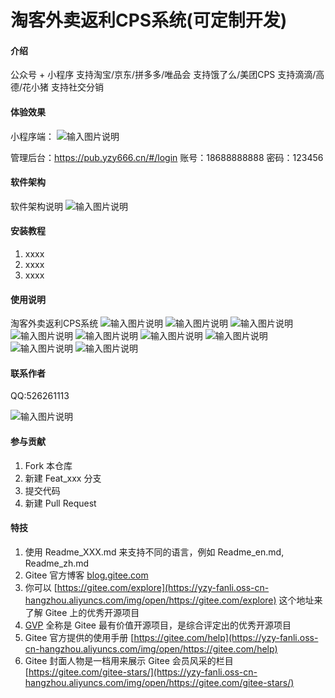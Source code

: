 # 淘客外卖返利CPS系统(可定制开发)

#### 介绍
公众号 + 小程序 
支持淘宝/京东/拼多多/唯品会
支持饿了么/美团CPS
支持滴滴/高德/花小猪
支持社交分销

#### 体验效果
小程序端：
![输入图片说明](https://yzy-fanli.oss-cn-hangzhou.aliyuncs.com/img/open/gh_2c7844ed93f1_258.jpg)

管理后台：https://pub.yzy666.cn/#/login
账号：18688888888
密码：123456

#### 软件架构
软件架构说明
![输入图片说明](https://yzy-fanli.oss-cn-hangzhou.aliyuncs.com/img/open/image.png)

#### 安装教程

1.  xxxx
2.  xxxx
3.  xxxx

#### 使用说明
淘客外卖返利CPS系统
![输入图片说明](https://yzy-fanli.oss-cn-hangzhou.aliyuncs.com/img/open/%E5%BE%AE%E4%BF%A1%E5%9B%BE%E7%89%87_20220114104332.jpg)
![输入图片说明](https://yzy-fanli.oss-cn-hangzhou.aliyuncs.com/img/open/%E5%BE%AE%E4%BF%A1%E5%9B%BE%E7%89%87_20220114104859.jpg)
![输入图片说明](https://yzy-fanli.oss-cn-hangzhou.aliyuncs.com/img/open/%E5%BE%AE%E4%BF%A1%E5%9B%BE%E7%89%87_20220114104316.jpg)
![输入图片说明](https://yzy-fanli.oss-cn-hangzhou.aliyuncs.com/img/open/%E5%BE%AE%E4%BF%A1%E5%9B%BE%E7%89%87_20220114104336.jpg)
![输入图片说明](https://yzy-fanli.oss-cn-hangzhou.aliyuncs.com/img/open/%E5%BE%AE%E4%BF%A1%E5%9B%BE%E7%89%87_20220114104339.jpg)
![输入图片说明](https://yzy-fanli.oss-cn-hangzhou.aliyuncs.com/img/open/%E5%BE%AE%E4%BF%A1%E5%9B%BE%E7%89%87_20220114104342.jpg)
![输入图片说明](https://yzy-fanli.oss-cn-hangzhou.aliyuncs.com/img/open/%E5%BE%AE%E4%BF%A1%E5%9B%BE%E7%89%87_20220114104345.jpg)
![输入图片说明](https://yzy-fanli.oss-cn-hangzhou.aliyuncs.com/img/open/%E5%BE%AE%E4%BF%A1%E5%9B%BE%E7%89%87_20220114104348.jpg)
![输入图片说明](https://yzy-fanli.oss-cn-hangzhou.aliyuncs.com/img/open/%E5%BE%AE%E4%BF%A1%E5%9B%BE%E7%89%87_20220114104352.jpg)

#### 联系作者

QQ:526261113

![输入图片说明](https://yzy-fanli.oss-cn-hangzhou.aliyuncs.com/img/open/%E5%BE%AE%E4%BF%A1%E5%9B%BE%E7%89%87_20220105105001.png)

#### 参与贡献

1.  Fork 本仓库
2.  新建 Feat_xxx 分支
3.  提交代码
4.  新建 Pull Request


#### 特技

1.  使用 Readme\_XXX.md 来支持不同的语言，例如 Readme\_en.md, Readme\_zh.md
2.  Gitee 官方博客 [blog.gitee.com](https://yzy-fanli.oss-cn-hangzhou.aliyuncs.com/img/open/https://blog.gitee.com)
3.  你可以 [https://gitee.com/explore](https://yzy-fanli.oss-cn-hangzhou.aliyuncs.com/img/open/https://gitee.com/explore) 这个地址来了解 Gitee 上的优秀开源项目
4.  [GVP](https://yzy-fanli.oss-cn-hangzhou.aliyuncs.com/img/open/https://gitee.com/gvp) 全称是 Gitee 最有价值开源项目，是综合评定出的优秀开源项目
5.  Gitee 官方提供的使用手册 [https://gitee.com/help](https://yzy-fanli.oss-cn-hangzhou.aliyuncs.com/img/open/https://gitee.com/help)
6.  Gitee 封面人物是一档用来展示 Gitee 会员风采的栏目 [https://gitee.com/gitee-stars/](https://yzy-fanli.oss-cn-hangzhou.aliyuncs.com/img/open/https://gitee.com/gitee-stars/)
